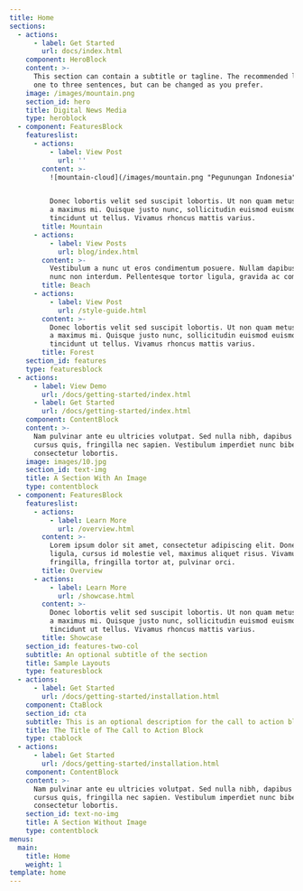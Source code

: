 ```yaml
---
title: Home
sections:
  - actions:
      - label: Get Started
        url: docs/index.html
    component: HeroBlock
    content: >-
      This section can contain a subtitle or tagline. The recommended length is
      one to three sentences, but can be changed as you prefer.
    image: /images/mountain.png
    section_id: hero
    title: Digital News Media
    type: heroblock
  - component: FeaturesBlock
    featureslist:
      - actions:
          - label: View Post
            url: ''
        content: >-
          ![mountain-cloud](/images/mountain.png "Pegunungan Indonesia")


          Donec lobortis velit sed suscipit lobortis. Ut non quam metus. Nullam
          a maximus mi. Quisque justo nunc, sollicitudin euismod euismod at,
          tincidunt ut tellus. Vivamus rhoncus mattis varius.
        title: Mountain
      - actions:
          - label: View Posts
            url: blog/index.html
        content: >-
          Vestibulum a nunc ut eros condimentum posuere. Nullam dapibus quis
          nunc non interdum. Pellentesque tortor ligula, gravida ac commodo eu.
        title: Beach
      - actions:
          - label: View Post
            url: /style-guide.html
        content: >-
          Donec lobortis velit sed suscipit lobortis. Ut non quam metus. Nullam
          a maximus mi. Quisque justo nunc, sollicitudin euismod euismod at,
          tincidunt ut tellus. Vivamus rhoncus mattis varius.
        title: Forest
    section_id: features
    type: featuresblock
  - actions:
      - label: View Demo
        url: /docs/getting-started/index.html
      - label: Get Started
        url: /docs/getting-started/index.html
    component: ContentBlock
    content: >-
      Nam pulvinar ante eu ultricies volutpat. Sed nulla nibh, dapibus sit amet
      cursus quis, fringilla nec sapien. Vestibulum imperdiet nunc bibendum
      consectetur lobortis.
    image: images/10.jpg
    section_id: text-img
    title: A Section With An Image
    type: contentblock
  - component: FeaturesBlock
    featureslist:
      - actions:
          - label: Learn More
            url: /overview.html
        content: >-
          Lorem ipsum dolor sit amet, consectetur adipiscing elit. Donec nisl
          ligula, cursus id molestie vel, maximus aliquet risus. Vivamus in nibh
          fringilla, fringilla tortor at, pulvinar orci.
        title: Overview
      - actions:
          - label: Learn More
            url: /showcase.html
        content: >-
          Donec lobortis velit sed suscipit lobortis. Ut non quam metus. Nullam
          a maximus mi. Quisque justo nunc, sollicitudin euismod euismod at,
          tincidunt ut tellus. Vivamus rhoncus mattis varius.
        title: Showcase
    section_id: features-two-col
    subtitle: An optional subtitle of the section
    title: Sample Layouts
    type: featuresblock
  - actions:
      - label: Get Started
        url: /docs/getting-started/installation.html
    component: CtaBlock
    section_id: cta
    subtitle: This is an optional description for the call to action block.
    title: The Title of The Call to Action Block
    type: ctablock
  - actions:
      - label: Get Started
        url: /docs/getting-started/installation.html
    component: ContentBlock
    content: >-
      Nam pulvinar ante eu ultricies volutpat. Sed nulla nibh, dapibus sit amet
      cursus quis, fringilla nec sapien. Vestibulum imperdiet nunc bibendum
      consectetur lobortis.
    section_id: text-no-img
    title: A Section Without Image
    type: contentblock
menus:
  main:
    title: Home
    weight: 1
template: home
---
```


